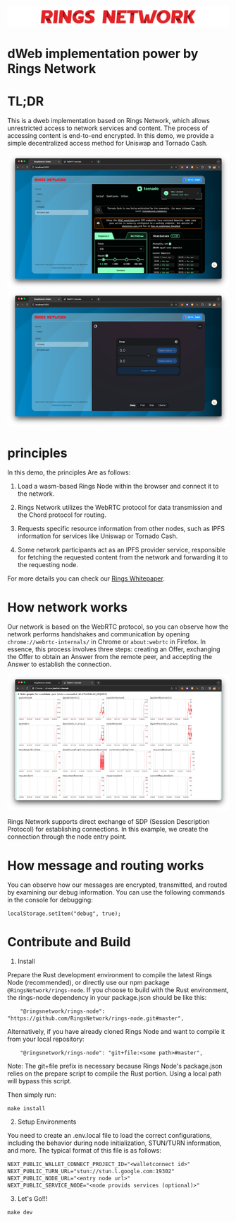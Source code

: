 <picture>
  <source media="(prefers-color-scheme: dark)" srcset="https://static.ringsnetwork.io/ringsnetwork_logo.png">
  <img alt="Rings Network" src="https://raw.githubusercontent.com/RingsNetwork/asserts/main/logo/rings_network_red.png">
</picture>


dWeb implementation power by Rings Network
====

# TL;DR

This is a dweb implementation based on Rings Network, which allows unrestricted access to network services and content. The process of accessing content is end-to-end encrypted. In this demo, we provide a simple decentralized access method for Uniswap and Tornado Cash.

![Screenshot of tornado](./screenshots/tornado.png)
![Screenshot of uniswap](./screenshots/uniswap.png)

# principles

In this demo, the principles Are as follows:

1. Load a wasm-based Rings Node within the browser and connect it to the network.

2. Rings Network utilizes the WebRTC protocol for data transmission and the Chord protocol for routing.

3. Requests specific resource information from other nodes, such as IPFS information for services like Uniswap or Tornado Cash.

4. Some network participants act as an IPFS provider service, responsible for fetching the requested content from the network and forwarding it to the requesting node.

For more details you can check our [Rings Whitepaper](https://raw.githubusercontent.com/RingsNetwork/whitepaper/master/rings.pdf).

# How network works

Our network is based on the WebRTC protocol, so you can observe how the network performs handshakes and communication by opening `chrome://webrtc-internals/` in Chrome or `about:webrtc` in Firefox. In essence, this process involves three steps: creating an Offer, exchanging the Offer to obtain an Answer from the remote peer, and accepting the Answer to establish the connection.

![Screenshot of chrome:://webrtc-internals](./screenshots/webrtc-internal.png)

Rings Network supports direct exchange of SDP (Session Description Protocol) for establishing connections. In this example, we create the connection through the node entry point.

# How message and routing works

You can observe how our messages are encrypted, transmitted, and routed by examining our debug information. You can use the following commands in the console for debugging:

```text
localStorage.setItem("debug", true);
```


# Contribute and Build

1. Install

Prepare the Rust development environment to compile the latest Rings Node (recommended), or directly use our npm package `@RingsNetwork/rings-node`. If you choose to build with the Rust environment, the rings-node dependency in your package.json should be like this:

```text
    "@ringsnetwork/rings-node": "https://github.com/RingsNetwork/rings-node.git#master",
```

Alternatively, if you have already cloned Rings Node and want to compile it from your local repository:

```text
    "@ringsnetwork/rings-node": "git+file:<some path>#master",
```

Note: The git+file prefix is necessary because Rings Node's package.json relies on the prepare script to compile the Rust portion. Using a local path will bypass this script.

Then simply run:

```
make install
```

2. Setup Environments

You need to create an .env.local file to load the correct configurations, including the behavior during node initialization, STUN/TURN information, and more. The typical format of this file is as follows:

```text
NEXT_PUBLIC_WALLET_CONNECT_PROJECT_ID="<walletconnect id>"
NEXT_PUBLIC_TURN_URL="stun://stun.l.google.com:19302"
NEXT_PUBLIC_NODE_URL="<entry node url>"
NEXT_PUBLIC_SERVICE_NODE="<node provids services (optional)>"
```

3. Let's Go!!!

```
make dev
```
